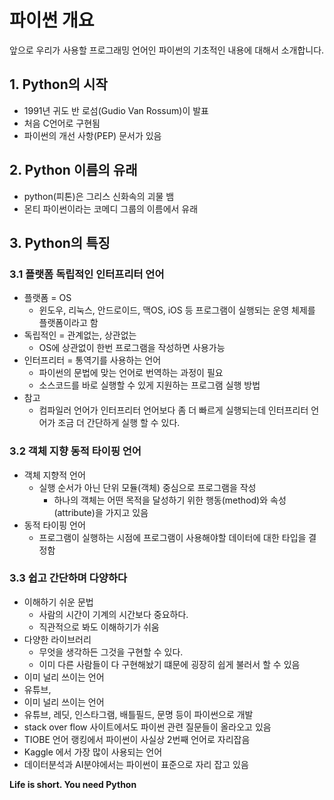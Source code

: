 # 파이썬 개요

앞으로 우리가 사용할 프로그래밍 언어인 파이썬의 기초적인 내용에 대해서 소개합니다.

## 1. Python의 시작

- 1991년 귀도 반 로섬(Gudio Van Rossum)이 발표
- 처음 C언어로 구현됨
- 파이썬의 개선 사항(PEP) 문서가 있음


## 2. Python 이름의 유래

- python(피톤)은 그리스 신화속의 괴물 뱀
- 몬티 파이썬이라는 코메디 그룹의 이름에서 유래


## 3. Python의 특징

### 3.1 플랫폼 독립적인 인터프리터 언어

- 플랫폼 = OS
  - 윈도우, 리눅스, 안드로이드, 맥OS, iOS 등 프로그램이 실행되는 운영 체제를 플랫폼이라고 함
- 독립적인 = 관계없는, 상관없는
  - OS에 상관없이 한번 프로그램을 작성하면 사용가능
- 인터프리터 = 통역기를 사용하는 언어
  - 파이썬의 문법에 맞는 언어로 번역하는 과정이 필요
  - 소스코드를 바로 실행할 수 있게 지원하는 프로그램 실행 방법
- 참고
  - 컴파일러 언어가 인터프리터 언어보다 좀 더 빠르게 실행되는데 인터프리터 언어가 조금 더 간단하게 실행 할 수 있다.

### 3.2 객체 지향 동적 타이핑 언어

- 객체 지향적 언어
  - 실행 순서가 아닌 단위 모듈(객체) 중심으로 프로그램을 작성
    - 하나의 객체는 어떤 목적을 달성하기 위한 행동(method)와 속성(attribute)을 가지고 있음
- 동적 타이핑 언어
  - 프로그램이 실행하는 시점에 프로그램이 사용해야할 데이터에 대한 타입을 결정함


### 3.3 쉽고 간단하며 다양하다

- 이해하기 쉬운 문법
  - 사람의 시간이 기계의 시간보다 중요하다.
  - 직관적으로 봐도 이해하기가 쉬움
- 다양한 라이브러리
  - 무엇을 생각하든 그것을 구현할 수 있다.
  - 이미 다른 사람들이 다 구현해놨기 떄문에 굉장히 쉽게 불러서 할 수 있음
- 이미 널리 쓰이는 언어
- 유튜브,
- 이미 널리 쓰이는 언어 
- 유튜브, 레딧, 인스타그램, 배틀필드, 문명 등이 파이썬으로 개발
- stack over flow 사이트에서도 파이썬 관련 질문들이 올라오고 있음
- TIOBE 언어 랭킹에서 파이썬이 사실상 2번째 언어로 자리잡음
- Kaggle 에서 가장 많이 사용되는 언어
- 데이터분석과 AI분야에서는 파이썬이 표준으로 자리 잡고 있음

**Life is short. You need Python**
